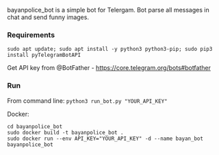 bayanpolice_bot is a simple bot for Telergam.
Bot parse all messages in chat and send funny images.
### Requirements
```
sudo apt update; sudo apt install -y python3 python3-pip; sudo pip3 install pyTelegramBotAPI
```
Get API key from @BotFather - https://core.telegram.org/bots#botfather
### Run
From command line: `python3 run_bot.py "YOUR_API_KEY"`

Docker:
```
cd bayanpolice_bot
sudo docker build -t bayanpolice_bot .
sudo docker run --env API_KEY="YOUR_API_KEY" -d --name bayan_bot bayanpolice_bot
```
